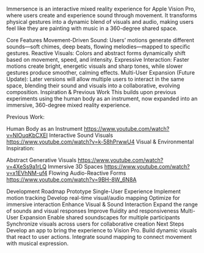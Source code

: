 Immersence is an interactive mixed reality experience for Apple Vision Pro, where users create and experience sound through movement. It transforms physical gestures into a dynamic blend of visuals and audio, making users feel like they are painting with music in a 360-degree shared space.

Core Features
Movement-Driven Sound: Users’ motions generate different sounds—soft chimes, deep beats, flowing melodies—mapped to specific gestures.
Reactive Visuals: Colors and abstract forms dynamically shift based on movement, speed, and intensity.
Expressive Interaction: Faster motions create bright, energetic visuals and sharp tones, while slower gestures produce smoother, calming effects.
Multi-User Expansion (Future Update): Later versions will allow multiple users to interact in the same space, blending their sound and visuals into a collaborative, evolving composition.
Inspiration & Previous Work
This builds upon previous experiments using the human body as an instrument, now expanded into an immersive, 360-degree mixed reality experience.

Previous Work:

Human Body as an Instrument https://www.youtube.com/watch?v=NlOuqKbCXEI
Interactive Sound Visuals https://www.youtube.com/watch?v=k-58hPrwwU4
Visual & Environmental Inspiration:

Abstract Generative Visuals https://www.youtube.com/watch?v=4XeSs9a1rLQ
Immersive 3D Spaces https://www.youtube.com/watch?v=x1EVhNM-uf4
Flowing Audio-Reactive Forms https://www.youtube.com/watch?v=9BH-8W_6N8A

Development Roadmap
Prototype Single-User Experience
Implement motion tracking
Develop real-time visual/audio mapping
Optimize for immersive interaction
Enhance Visual & Sound Interaction
Expand the range of sounds and visual responses
Improve fluidity and responsiveness
Multi-User Expansion
Enable shared soundscapes for multiple participants
Synchronize visuals across users for collaborative creation
Next Steps
Develop an app to bring the experience to Vision Pro.
Build dynamic visuals that react to user actions.
Integrate sound mapping to connect movement with musical expression.
